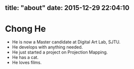 title: "about"
date: 2015-12-29 22:04:10
---
Chong He
=====
* He is now a Master candidate at Digital Art Lab, SJTU.
* He develops with anything needed.
* He just started a project on Projection Mapping.
* He has a cat.
* He loves films.
